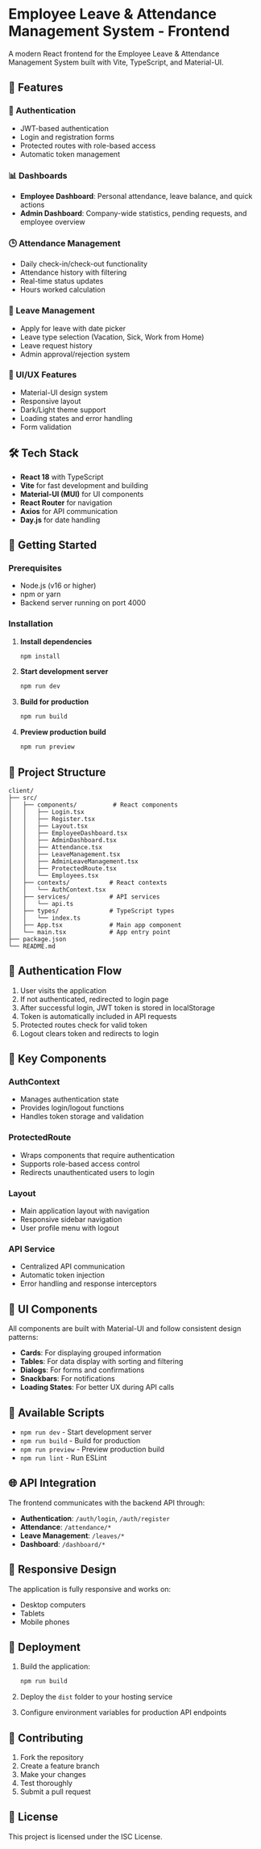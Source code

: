 # Employee Leave & Attendance Management System - Frontend

A modern React frontend for the Employee Leave & Attendance Management System built with Vite, TypeScript, and Material-UI.

## 🚀 Features

### 👤 Authentication

- JWT-based authentication
- Login and registration forms
- Protected routes with role-based access
- Automatic token management

### 📊 Dashboards

- **Employee Dashboard**: Personal attendance, leave balance, and quick actions
- **Admin Dashboard**: Company-wide statistics, pending requests, and employee overview

### 🕒 Attendance Management

- Daily check-in/check-out functionality
- Attendance history with filtering
- Real-time status updates
- Hours worked calculation

### 📅 Leave Management

- Apply for leave with date picker
- Leave type selection (Vacation, Sick, Work from Home)
- Leave request history
- Admin approval/rejection system

### 🎨 UI/UX Features

- Material-UI design system
- Responsive layout
- Dark/Light theme support
- Loading states and error handling
- Form validation

## 🛠️ Tech Stack

- **React 18** with TypeScript
- **Vite** for fast development and building
- **Material-UI (MUI)** for UI components
- **React Router** for navigation
- **Axios** for API communication
- **Day.js** for date handling

## 🚀 Getting Started

### Prerequisites

- Node.js (v16 or higher)
- npm or yarn
- Backend server running on port 4000

### Installation

1. **Install dependencies**

   ```bash
   npm install
   ```

2. **Start development server**

   ```bash
   npm run dev
   ```

3. **Build for production**

   ```bash
   npm run build
   ```

4. **Preview production build**
   ```bash
   npm run preview
   ```

## 📁 Project Structure

```
client/
├── src/
│   ├── components/          # React components
│   │   ├── Login.tsx
│   │   ├── Register.tsx
│   │   ├── Layout.tsx
│   │   ├── EmployeeDashboard.tsx
│   │   ├── AdminDashboard.tsx
│   │   ├── Attendance.tsx
│   │   ├── LeaveManagement.tsx
│   │   ├── AdminLeaveManagement.tsx
│   │   ├── ProtectedRoute.tsx
│   │   └── Employees.tsx
│   ├── contexts/           # React contexts
│   │   └── AuthContext.tsx
│   ├── services/           # API services
│   │   └── api.ts
│   ├── types/              # TypeScript types
│   │   └── index.ts
│   ├── App.tsx             # Main app component
│   └── main.tsx            # App entry point
├── package.json
└── README.md
```

## 🔐 Authentication Flow

1. User visits the application
2. If not authenticated, redirected to login page
3. After successful login, JWT token is stored in localStorage
4. Token is automatically included in API requests
5. Protected routes check for valid token
6. Logout clears token and redirects to login

## 🎯 Key Components

### AuthContext

- Manages authentication state
- Provides login/logout functions
- Handles token storage and validation

### ProtectedRoute

- Wraps components that require authentication
- Supports role-based access control
- Redirects unauthenticated users to login

### Layout

- Main application layout with navigation
- Responsive sidebar navigation
- User profile menu with logout

### API Service

- Centralized API communication
- Automatic token injection
- Error handling and response interceptors

## 🎨 UI Components

All components are built with Material-UI and follow consistent design patterns:

- **Cards**: For displaying grouped information
- **Tables**: For data display with sorting and filtering
- **Dialogs**: For forms and confirmations
- **Snackbars**: For notifications
- **Loading States**: For better UX during API calls

## 🔧 Available Scripts

- `npm run dev` - Start development server
- `npm run build` - Build for production
- `npm run preview` - Preview production build
- `npm run lint` - Run ESLint

## 🌐 API Integration

The frontend communicates with the backend API through:

- **Authentication**: `/auth/login`, `/auth/register`
- **Attendance**: `/attendance/*`
- **Leave Management**: `/leaves/*`
- **Dashboard**: `/dashboard/*`

## 📱 Responsive Design

The application is fully responsive and works on:

- Desktop computers
- Tablets
- Mobile phones

## 🚀 Deployment

1. Build the application:

   ```bash
   npm run build
   ```

2. Deploy the `dist` folder to your hosting service

3. Configure environment variables for production API endpoints

## 🤝 Contributing

1. Fork the repository
2. Create a feature branch
3. Make your changes
4. Test thoroughly
5. Submit a pull request

## 📝 License

This project is licensed under the ISC License.
